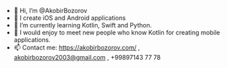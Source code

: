 - 👋 Hi, I’m @AkobirBozorov
- 👀 I create iOS and Android applications
- 🌱 I’m currently learning Kotlin, Swift and Python.
- 💞️ I would enjoy to meet new people who know Kotlin for creating mobile applications.
- 📫 Contact me: https://akobirbozorov.com/ , akobirbozorov2003@gmail.com , +99897143 77 78

<!---
AkobirBozorov/AkobirBozorov is a ✨ special ✨ repository because its `README.md` (this file) appears on your GitHub profile.
You can click the Preview link to take a look at your changes.
--->
